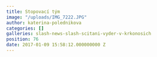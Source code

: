 ```yaml
---
title: Stopovací tým
image: "/uploads/IMG_7222.JPG"
author: katerina-polednikova
categories: []
galleries: slash-news-slash-scitani-vyder-v-krkonosich
position: 76
date: 2017-01-09 15:58:12.000000000 Z
---
```


